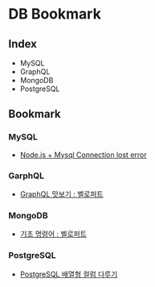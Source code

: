 # DB Bookmark

## Index

- MySQL
- GraphQL
- MongoDB
- PostgreSQL

## Bookmark

### MySQL

- [Node.js + Mysql Connection lost error](https://enchoyism.github.io/2018/02/02/nodejs-mysql-connection-lost/)


### GarphQL

- [GraphQL 맛보기 : 벨로퍼트](https://velopert.com/2318)

### MongoDB

- [기초 명령어 : 벨로퍼트](https://velopert.com/457)


### PostgreSQL

- [PostgreSQL 배열형 컬럼 다루기](https://wwwi.tistory.com/350)
